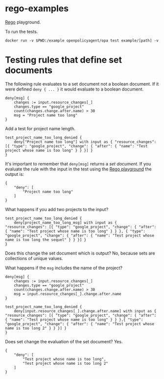 # rego-examples

[Rego](https://www.openpolicyagent.org/docs/latest/policy-language/) playground.

To run the tests.
```
docker run -v $PWD:/example openpolicyagent/opa test example/[path] -v
```

# Testing rules that define set documents

The following rule evaluates to a set document not a boolean document. If it were defined `deny { ... }` it would evaluate to a boolean document.

```
deny[msg] {
    changes := input.resource_changes[_] 
    changes.type == "google_project" 
    count(changes.change.after.name) > 30
    msg = "Project name too long"
}
```

Add a test for project name length.
```
test_project_name_too_long_denied {
    deny["Project name too long"] with input as { "resource_changes": [{ "type": "google_project", "change": { "after": { "name": "Test project whose name is too long" } } }] }
}
```

It's important to remember that `deny[msg]` returns a *set document*. If you evaluate the rule with the input in the test using the [Rego playground](https://play.openpolicyagent.org/) the output is:
```
{
    "deny": [
        "Project name too long"
    ]
}
```

What happens if you add two projects to the input?
```
test_project_name_too_long_denied {
    deny[project_name_too_long_msg] with input as { "resource_changes": [{ "type": "google_project", "change": { "after": { "name": "Test project whose name is too long" } } }, { "type": "google_project", "change": { "after": { "name": "Test project whose name is too long the sequel" } } }] }
}
```

Does this change the set document which is output? No, because sets are collections of unique values.

What happens if the `msg` includes the name of the project?
```
deny[msg] {
    changes := input.resource_changes[_] 
    changes.type == "google_project" 
    count(changes.change.after.name) > 30
    msg = input.resource_changes[_].change.after.name
}

test_project_name_too_long_denied {
    deny[input.resource_changes[_].change.after.name] with input as { "resource_changes": [{ "type": "google_project", "change": { "after": { "name": "Test project whose name is too long" } } },{ "type": "google_project", "change": { "after": { "name": "Test project whose name is too long 2" } } }] }
}
```

Does set change the evaluation of the set document? Yes.
```
{
    "deny": [
        "Test project whose name is too long",
        "Test project whose name is too long 2"
    ]
}
```